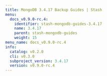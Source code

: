 ```yaml
---
title: MongoDB 3.4.17 Backup Guides | Stash
menu:
  docs_v0.9.0-rc.4:
    identifier: stash-mongodb-guides-3.4.17
    name: 3.4.17
    parent: stash-mongodb-guides
    weight: 15
menu_name: docs_v0.9.0-rc.4
info:
  catalog: v0.2.0
  cli: v0.3.0
  subproject_version: 3.4.17
  version: v0.9.0-rc.4
---
```



